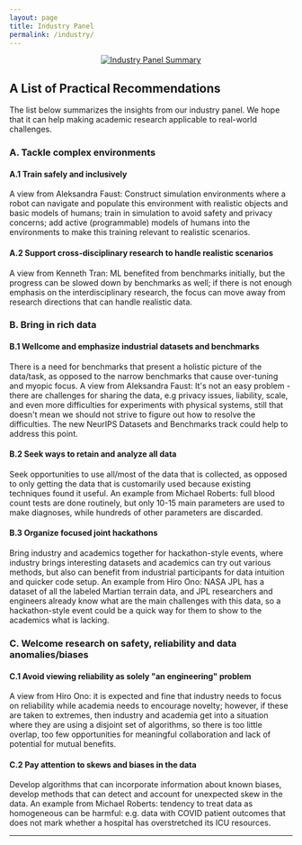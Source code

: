```yaml
---
layout: page
title: Industry Panel
permalink: /industry/
---
```


<figure>
	<div style="text-align:center;max-width:700px;width=100%;align:center">
        <a href="https://slideslive.com/38974994/industry-panel"
           alt="industry panel slide" target="_blank">
		<img src="../assets/img/industry.jpg" alt="Industry Panel Summary" />
        </a>
	</div>
</figure>


<h2>A List of Practical Recommendations</h2>

The list below summarizes the insights from our industry panel.
We hope that it can help making academic research applicable to real-world challenges.

### A. Tackle complex environments

#### A.1 Train safely and inclusively

A view from Aleksandra Faust: Construct simulation environments where a robot
can navigate and populate this environment with realistic objects and basic 
models of humans; train in simulation to avoid safety and privacy concerns; 
add active (programmable) models of humans into the environments to 
make this training relevant to realistic scenarios.

#### A.2 Support cross-disciplinary research to handle realistic scenarios

A view from Kenneth Tran: ML benefited from benchmarks initially, but the 
progress can be slowed down by benchmarks as well; if there is not enough 
emphasis on the interdisciplinary research, the focus can move away from 
research directions that can handle realistic data.


### B. Bring in rich data

#### B.1 Wellcome and emphasize industrial datasets and benchmarks 

There is a need for benchmarks that present a holistic picture of the data/task,
as opposed to the narrow  benchmarks that cause over-tuning and myopic focus.
A view from Aleksandra Faust:
It's not an easy problem - there are challenges for sharing the data, 
e.g privacy issues, liability, scale, and even more difficulties for 
experiments with physical systems, still that doesn't mean we should not strive 
to figure out how to resolve the difficulties.
The new NeurIPS Datasets and Benchmarks track could help to address this point.

#### B.2 Seek ways to retain and analyze all data

Seek opportunities to use all/most of the data that is collected, as opposed 
to only getting the data that is customarily used because existing techniques found
it useful. 
An example from Michael Roberts: full blood count tests are done routinely, 
but only 10-15 main parameters are used to make diagnoses, while hundreds of 
other parameters are discarded.

#### B.3 Organize focused joint hackathons

Bring industry and academics together for hackathon-style events, 
where industry brings interesting datasets and academics can try 
out various methods, but also can benefit from industrial participants 
for data intuition and quicker code setup. 
An example from Hiro Ono: NASA JPL has a dataset of all the labeled 
Martian terrain data, and JPL researchers and engineers already know 
what are the main challenges with this data, so a hackathon-style event could be 
a quick way for them to show to the academics what is lacking.


### C. Welcome research on safety, reliability and data anomalies/biases

#### C.1 Avoid viewing reliability as solely "an engineering" problem
A view from Hiro Ono: it is expected and fine that industry needs to focus on 
reliability while academia needs to encourage novelty; however, if these are 
taken to extremes, then industry and academia get into a situation where they 
are using a disjoint set of algorithms, so there is too little overlap, too 
few opportunities for meaningful collaboration and lack of potential for
mutual benefits.

#### C.2 Pay attention to skews and biases in the data

Develop algorithms that can incorporate information about known biases, 
develop methods that can detect and account for unexpected skew in the data.
An example from Michael Roberts: tendency to treat data as homogeneous can be 
harmful: e.g. data with COVID patient outcomes that does not mark whether a
hospital has overstretched its ICU resources.

<hr />


<div id="presentation-embed-38974994"></div>
<script src="https://slideslive.com/embed_presentation.js"></script>
<script>
  embed = new SlidesLiveEmbed("presentation-embed-38974994", {
    presentationId: "38974994",
    autoPlay: false,
    verticalEnabled: true,
  });
</script>
